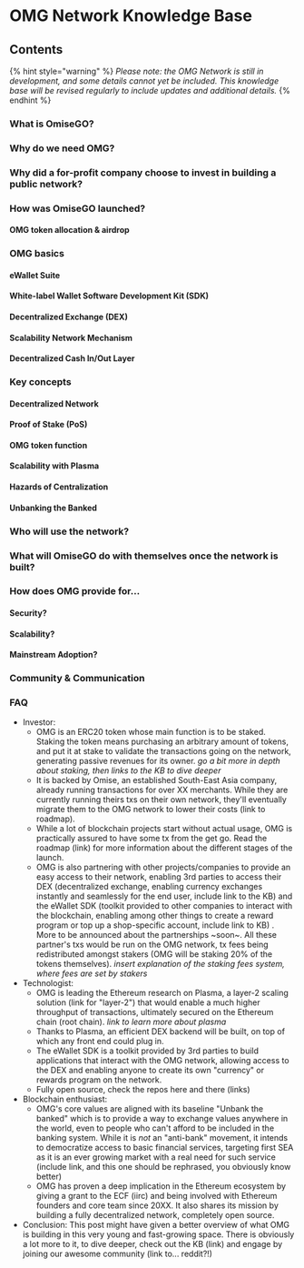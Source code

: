 # OMG Network Knowledge Base

## **Contents** 

{% hint style="warning" %}
_Please note: the OMG Network is still in development, and some details cannot yet be included. This knowledge base will be revised regularly to include updates and additional details._
{% endhint %}

### **What is OmiseGO?**

### **Why do we need OMG?**

### **Why did a for-profit company choose to invest in building a public network?**

### **How was OmiseGO launched?**

#### **OMG token allocation & airdrop**

### **OMG basics**

#### **eWallet Suite**

#### **White-label Wallet Software Development Kit \(SDK\)**

#### **Decentralized Exchange \(DEX\)**

#### **Scalability Network Mechanism**

#### **Decentralized Cash In/Out Layer**

### **Key concepts**

#### **Decentralized Network**

#### **Proof of Stake \(PoS\)**

#### **OMG token function**

#### **Scalability with Plasma**

#### **Hazards of Centralization**

#### **Unbanking the Banked**

### **Who will use the network?**

### **What will OmiseGO do with themselves once the network is built?**

### **How does OMG provide for...**

#### **Security?**

#### **Scalability?**

#### **Mainstream Adoption?**

### **Community & Communication**

### **FAQ** 

* Investor:
  * OMG is an ERC20 token whose main function is to be staked. Staking the token means purchasing an arbitrary amount of tokens, and put it at stake to validate the transactions going on the network, generating passive revenues for its owner. _go a bit more in depth about staking, then links to the KB to dive deeper_
  * It is backed by Omise, an established South-East Asia company, already running transactions for over XX merchants. While they are currently running theirs txs on their own network, they'll eventually migrate them to the OMG network to lower their costs \(link to roadmap\).
  * While a lot of blockchain projects start without actual usage, OMG is practically assured to have some tx from the get go. Read the roadmap \(link\) for more information about the different stages of the launch.
  * OMG is also partnering with other projects/companies to provide an easy access to their network, enabling 3rd parties to access their DEX \(decentralized exchange, enabling currency exchanges instantly and seamlessly for the end user, include link to the KB\) and the eWallet SDK \(toolkit provided to other companies to interact with the blockchain, enabling among other things to create a reward program or top up a shop-specific account, include link to KB\) . More to be announced about the partnerships ~soon~. All these partner's txs would be run on the OMG network, tx fees being redistributed amongst stakers \(OMG will be staking 20% of the tokens themselves\). _insert explanation of the staking fees system, where fees are set by stakers_
* Technologist:
  * OMG is leading the Ethereum research on Plasma, a layer-2 scaling solution \(link for "layer-2"\) that would enable a much higher throughput of transactions, ultimately secured on the Ethereum chain \(root chain\). _link to learn more about plasma_
  * Thanks to Plasma, an efficient DEX backend will be built, on top of which any front end could plug in.
  * The eWallet SDK is a toolkit provided by 3rd parties to build applications that interact with the OMG network, allowing access to the DEX and enabling anyone to create its own "currency" or rewards program on the network.
  * Fully open source, check the repos here and there \(links\)
* Blockchain enthusiast:
  * OMG's core values are aligned with its baseline "Unbank the banked" which is to provide a way to exchange values anywhere in the world, even to people who can't afford to be included in the banking system. While it is _not_ an "anti-bank" movement, it intends to democratize access to basic financial services, targeting first SEA as it is an ever growing market with a real need for such service \(include link, and this one should be rephrased, you obviously know better\)
  * OMG has proven a deep implication in the Ethereum ecosystem by giving a grant to the ECF \(iirc\) and being involved with Ethereum founders and core team since 20XX. It also shares its mission by building a fully decentralized network, completely open source.
* Conclusion: This post might have given a better overview of what OMG is building in this very young and fast-growing space. There is obviously a lot more to it, to dive deeper, check out the KB \(link\) and engage by joining our awesome community \(link to... reddit?!\)

